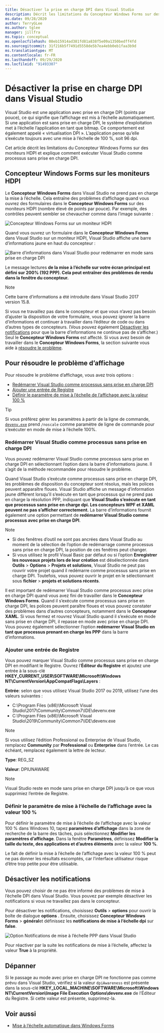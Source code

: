 ```yaml
---
title: Désactiver la prise en charge DPI dans Visual Studio
description: Décrit les limitations du Concepteur Windows Forms sur des moniteurs HDPI et explique comment exécuter Visual Studio comme processus sans prise en charge DPI.
ms.date: 09/28/2020
author: TerryGLee
ms.author: tglee
manager: jillfra
ms.topic: conceptual
ms.openlocfilehash: 08eb15914ad381fd81a838f5e09a1350bedff4fd
ms.sourcegitcommit: 31f216b5f7491d5558de5b7ea4ebb0eb1faa3b9d
ms.translationtype: MT
ms.contentlocale: fr-FR
ms.lasthandoff: 09/29/2020
ms.locfileid: "91493307"
---
```

# <a name="disable-dpi-awareness-in-visual-studio"></a>Désactiver la prise en charge DPI dans Visual Studio

Visual Studio est une application avec prise en charge DPI (points par pouce), ce qui signifie que l’affichage est mis à l’échelle automatiquement. Si une application est sans prise en charge DPI, le système d’exploitation met à l’échelle l’application en tant que bitmap. Ce comportement est également appelé « virtualisation DPI ». L’application pense qu’elle s’exécute toujours avec une mise à l’échelle de 100 %, soit 96 dpi.

Cet article décrit les limitations du Concepteur Windows Forms sur des moniteurs HDPI et explique comment exécuter Visual Studio comme processus sans prise en charge DPI.

## <a name="windows-forms-designer-on-hdpi-monitors"></a>Concepteur Windows Forms sur les moniteurs HDPI

Le **Concepteur Windows Forms** dans Visual Studio ne prend pas en charge la mise à l’échelle. Cela entraîne des problèmes d’affichage quand vous ouvrez des formulaires dans le **Concepteur Windows Forms** sur des moniteurs HDPI (nombre élevé de points par pouce). Par exemple, des contrôles peuvent sembler se chevaucher comme dans l’image suivante :

![Concepteur Windows Forms sur un moniteur HDPI](./media/win-forms-designer-hdpi.png)

Quand vous ouvrez un formulaire dans le **Concepteur Windows Forms** dans Visual Studio sur un moniteur HDPI, Visual Studio affiche une barre d’informations jaune en haut du concepteur :

![Barre d’informations dans Visual Studio pour redémarrer en mode sans prise en charge DPI](./media/scaling-gold-bar.png)

Le message lectures **de la mise à l’échelle sur votre écran principal est défini sur 200% (192 PPP). Cela peut entraîner des problèmes de rendu dans la fenêtre du concepteur.**

> [!NOTE]
> Cette barre d’informations a été introduite dans Visual Studio 2017 version 15.8.

Si vous ne travaillez pas dans le concepteur et que vous n’avez pas besoin d’ajuster la disposition de votre formulaire, vous pouvez ignorer la barre d’informations et continuer à travailler dans l’éditeur de code ou dans d’autres types de concepteurs. (Vous pouvez également [Désactiver les notifications](#disable-notifications) pour que la barre d’informations ne continue pas de s’afficher.) Seul le **Concepteur Windows Forms** est affecté. Si vous avez besoin de travailler dans le **Concepteur Windows Forms**, la section suivante vous aide à [résoudre le problème](#to-resolve-the-display-problem).

## <a name="to-resolve-the-display-problem"></a>Pour résoudre le problème d’affichage

Pour résoudre le problème d’affichage, vous avez trois options :

- [Redémarrer Visual Studio comme processus sans prise en charge DPI](#restart-visual-studio-as-a-dpi-unaware-process)
- [Ajouter une entrée de Registre](#add-a-registry-entry)
- [Définir le paramètre de mise à l’échelle de l’affichage avec la valeur 100 %](#set-your-display-scaling-setting-to-100)

> [!TIP]
> Si vous préférez gérer les paramètres à partir de la ligne de commande, [`devenv.exe`](../ide/reference/devenv-command-line-switches.md) prend `/noscale` comme paramètre de ligne de commande pour s’exécuter en mode de mise à l’échelle 100%.

### <a name="restart-visual-studio-as-a-dpi-unaware-process"></a>Redémarrer Visual Studio comme processus sans prise en charge DPI

Vous pouvez redémarrer Visual Studio comme processus sans prise en charge DPI en sélectionnant l’option dans la barre d’informations jaune. Il s’agit de la méthode recommandée pour résoudre le problème.

Quand Visual Studio s’exécute comme processus sans prise en charge DPI, les problèmes de disposition du concepteur sont résolus, mais les polices peuvent apparaître floues. Visual Studio affiche un message d’information jaune différent lorsqu’il s’exécute en tant que processus qui ne prend pas en charge la résolution PPP, indiquant que **Visual Studio s’exécute en tant que processus sans prise en charge dpi. Les concepteurs WPF et XAML peuvent ne pas s’afficher correctement.** La barre d’informations fournit également une option permettant de **redémarrer Visual Studio comme processus avec prise en charge DPI**.

> [!NOTE]
> - Si des fenêtres d’outil ne sont pas ancrées dans Visual Studio au moment de la sélection de l’option de redémarrage comme processus sans prise en charge DPI, la position de ces fenêtres peut changer.
> - Si vous utilisez le profil Visual Basic par défaut ou si l’option **Enregistrer les nouveaux projets lors de leur création** est désélectionnée dans **Outils** > **Options** > **Projets et solutions**, Visual Studio ne peut pas rouvrir votre projet quand il redémarre comme processus sans prise en charge DPI. Toutefois, vous pouvez ouvrir le projet en le sélectionnant sous **fichier**  >  **projets et solutions récents**.

Il est important de redémarrer Visual Studio comme processus avec prise en charge DPI quand vous avez fini de travailler dans le **Concepteur Windows Forms**. Quand il s’exécute comme processus sans prise en charge DPI, les polices peuvent paraître floues et vous pouvez constater des problèmes dans d’autres concepteurs, notamment dans le **Concepteur XAML**. Si vous fermez et rouvrez Visual Studio quand il s’exécute en mode sans prise en charge DPI, il repasse en mode avec prise en charge DPI. Vous pouvez également sélectionner l’option **redémarrer Visual Studio en tant que processus prenant en charge les PPP** dans la barre d’informations.

### <a name="add-a-registry-entry"></a>Ajouter une entrée de Registre

Vous pouvez marquer Visual Studio comme processus sans prise en charge DPI en modifiant le Registre. Ouvrez l’**Éditeur du Registre** et ajoutez une entrée à la sous-clé **HKEY_CURRENT_USER\SOFTWARE\Microsoft\Windows NT\CurrentVersion\AppCompatFlags\Layers** :

**Entrée**: selon que vous utilisez Visual Studio 2017 ou 2019, utilisez l’une des valeurs suivantes :

- C:\Program Files (x86)\Microsoft Visual Studio\2017\Community\Common7\IDE\devenv.exe
- C:\Program Files (x86)\Microsoft Visual Studio\2019\Community\Common7\IDE\devenv.exe

> [!NOTE]
> Si vous utilisez l’édition Professional ou Enterprise de Visual Studio, remplacez **Community** par **Professional** ou **Enterprise** dans l’entrée. Le cas échéant, remplacez également la lettre de lecteur.

**Type**: REG_SZ

**Valeur**: DPIUNAWARE

> [!NOTE]
> Visual Studio reste en mode sans prise en charge DPI jusqu’à ce que vous supprimiez l’entrée de Registre.

### <a name="set-your-display-scaling-setting-to-100"></a>Définir le paramètre de mise à l’échelle de l’affichage avec la valeur 100 %

Pour définir le paramètre de mise à l’échelle de l’affichage avec la valeur 100 % dans Windows 10, tapez **paramètres d’affichage** dans la zone de recherche de la barre des tâches, puis sélectionnez **Modifier les paramètres d’affichage**. Dans la fenêtre **Paramètres**, définissez **Modifier la taille du texte, des applications et d’autres éléments** avec la valeur **100 %**.

Le fait de définir la mise à l’échelle de l’affichage avec la valeur 100 % peut ne pas donner les résultats escomptés, car l’interface utilisateur risque d’être trop petite pour être utilisable.

## <a name="disable-notifications"></a>Désactiver les notifications

Vous pouvez choisir de ne pas être informé des problèmes de mise à l’échelle DPI dans Visual Studio. Vous pouvez par exemple désactiver les notifications si vous ne travaillez pas dans le concepteur.

Pour désactiver les notifications, choisissez **Outils**  >  **options** pour ouvrir la boîte de dialogue **options** . Ensuite, choisissez **Concepteur Windows Forms**  >  **général**et définissez les **notifications de mise à l’échelle dpi** sur **false**.

![Option Notifications de mise à l’échelle PPP dans Visual Studio](./media/notifications-option.png)

Pour réactiver par la suite les notifications de mise à l’échelle, affectez la valeur **True** à la propriété.

## <a name="troubleshoot"></a>Dépanner

Si le passage au mode avec prise en charge DPI ne fonctionne pas comme prévu dans Visual Studio, vérifiez si la valeur `dpiAwareness` est présente dans la sous-clé **HKEY_LOCAL_MACHINE\SOFTWARE\Microsoft\Windows NT\CurrentVersion\Image File Execution Options\devenv.exe** de l’Éditeur du Registre. Si cette valeur est présente, supprimez-la.

## <a name="see-also"></a>Voir aussi

- [Mise à l’échelle automatique dans Windows Forms](/dotnet/framework/winforms/automatic-scaling-in-windows-forms)
